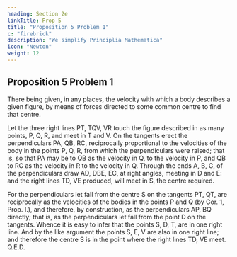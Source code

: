 ```yaml
---
heading: Section 2e
linkTitle: Prop 5
title: "Proposition 5 Problem 1"
c: "firebrick"
description: "We simplify Principlia Mathematica"
icon: "Newton"
weight: 12
---
```




## Proposition 5 Problem 1

There being given, in any places, the velocity with which a body describes a given figure, by means of forces directed to some common centre to find that centre.


Let the three right lines PT, TQV, VR touch the figure described in as many points, P, Q, R, and meet in T and V. On the tangents erect the perpendiculars PA, QB, RC, reciprocally proportional to the velocities of the body in the points P, Q, R, from which the perpendiculars were raised; that is, so that PA may be to QB as the velocity in Q, to the velocity in P, and QB to RC as the velocity in R to the velocity in Q. Through the ends A, B, C, of the perpendiculars draw AD, DBE, EC, at right angles, meeting in D and E: and the right lines TD, VE produced, will meet in S, the centre required.

For the perpendiculars let fall from the centre S on the tangents PT, QT, are reciprocally as the velocities of the bodies in the points P and Q (by Cor. 1, Prop. I.), and therefore, by construction, as the perpendiculars AP, BQ directly; that is, as the perpendiculars let fall from the point D on the tangents. Whence it is easy to infer that the points S, D, T, are in one right line. And by the like argument the points S, E, V are also in one right line; and therefore the centre S is in the point where the right lines TD, VE meet.   Q.E.D.



